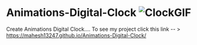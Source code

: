 # Animations-Digital-Clock ![ClockGIF](https://github.com/Mahesh13247/Animations-Digital-Clock/assets/139057471/c65260f9-bef9-4b75-baa4-2455c22e21f9)

Create Animations Digital Clock....
To see my project click this link -- > https://mahesh13247.github.io/Animations-Digital-Clock/
